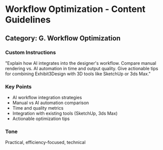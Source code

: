 # Workflow Optimization - Content Guidelines

## Category: G. Workflow Optimization

### Custom Instructions

"Explain how AI integrates into the designer's workflow.
Compare manual rendering vs. AI automation in time and output quality.
Give actionable tips for combining Exhibit3Design with 3D tools like SketchUp or 3ds Max."

### Key Points
- AI workflow integration strategies
- Manual vs AI automation comparison
- Time and quality metrics
- Integration with existing tools (SketchUp, 3ds Max)
- Actionable optimization tips

### Tone
Practical, efficiency-focused, technical
